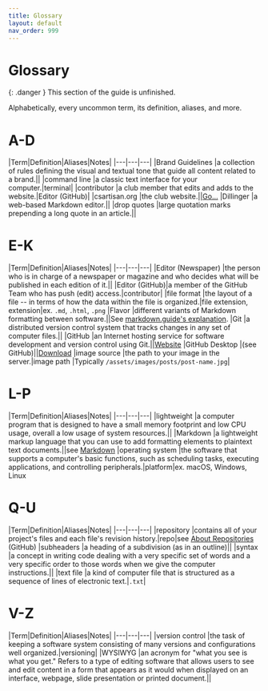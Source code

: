 ```yaml
---
title: Glossary
layout: default
nav_order: 999
---
```


# Glossary

{: .danger }
This section of the guide is unfinished.

Alphabetically, every uncommon term, its definition, aliases, and more.

# A-D

|Term|Definition|Aliases|Notes|
|---|---|---|
|Brand Guidelines |a collection of rules defining the visual and textual tone that guide all content related to a brand.||
|command line |a classic text interface for your computer.|terminal|
|contributor |a club member that edits and adds to the website.|Editor (GitHub)|
|csartisan.org |the club website.||[Go...](https://csartisan.github.io)
|Dillinger |a web-based Markdown editor.||
|drop quotes |large quotation marks prepending a long quote in an article.||

# E-K

|Term|Definition|Aliases|Notes|
|---|---|---|
|Editor (Newspaper) |the person who is in charge of a newspaper or magazine and who decides what will be published in each edition of it.||
|Editor (GitHub)|a member of the GitHub Team who has push (edit) access.|contributor|
|file format |the layout of a file -- in terms of how the data within the file is organized.|file extension, extension|ex. `.md`, `.html`, `.png`
|Flavor |different variants of Markdown formatting between software.||See [markdown.guide's explanation](https://www.markdownguide.org/getting-started/#flavors-of-markdown).
|Git |a distributed version control system that tracks changes in any set of computer files.||
|GitHub |an Internet hosting service for software development and version control using Git.||[Website](https://github.com)
|GitHub Desktop |(see GitHub)||[Download](https://desktop.github.com)
|image source |the path to your image in the server.|image path |Typically `/assets/images/posts/post-name.jpg`|

# L-P

|Term|Definition|Aliases|Notes|
|---|---|---|
|lightweight |a computer program that is designed to have a small memory footprint and low CPU usage, overall a low usage of system resources.||
|Markdown |a lightweight markup language that you can use to add formatting elements to plaintext text documents.||see [Markdown](/docs/Advanced/md.md)
|operating system |the software that supports a computer's basic functions, such as scheduling tasks, executing applications, and controlling peripherals.|platform|ex. macOS, Windows, Linux

# Q-U

|Term|Definition|Aliases|Notes|
|---|---|---|
|repository |contains all of your project's files and each file's revision history.|repo|see [About Repositories](https://www.google.com/url?sa=t&rct=j&q=&esrc=s&source=web&cd=&cad=rja&uact=8&ved=2ahUKEwimm6-InsP9AhVtjLAFHeBPDjkQFnoECAsQAQ&url=https%3A%2F%2Fdocs.github.com%2Fen%2Frepositories%2Fcreating-and-managing-repositories%2Fabout-repositories&usg=AOvVaw1A5MgTpqB5FtYvuWsxLwjL) (GitHub)
|subheaders |a heading of a subdivision (as in an outline)||
|syntax |a concept in writing code dealing with a very specific set of words and a very specific order to those words when we give the computer instructions.||
|text file |a kind of computer file that is structured as a sequence of lines of electronic text.|`.txt`|

# V-Z

|Term|Definition|Aliases|Notes|
|---|---|---|
|version control |the task of keeping a software system consisting of many versions and configurations well organized.|versioning|
|WYSIWYG |an acronym for "what you see is what you get." Refers to a type of editing software that allows users to see and edit content in a form that appears as it would when displayed on an interface, webpage, slide presentation or printed document.||
